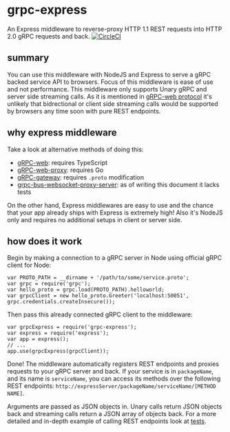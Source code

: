 # grpc-express

An Express middleware to reverse-proxy HTTP 1.1 REST requests into HTTP 2.0 gRPC
requests and back. [![CircleCI](https://circleci.com/gh/sepehr-laal/grpc-express.svg?style=svg)](https://circleci.com/gh/sepehr-laal/grpc-express)

## summary

You can use this middleware with NodeJS and Express to serve a gRPC backed service API to browsers.
Focus of this middleware is ease of use and not performance. This middleware only supports Unary gRPC and server side streaming calls. As it is mentioned in [gRPC-web protocol](https://github.com/grpc/grpc/blob/master/doc/PROTOCOL-WEB.md) it's unlikely that bidrectional or client side streaming calls would be supported by browsers any time soon with pure REST endpoints.

## why express middleware

Take a look at alternative methods of doing this:

* [gRPC-web](https://github.com/improbable-eng/grpc-web): requires TypeScript
* [gRPC-web-proxy](https://github.com/improbable-eng/grpc-web/tree/master/go/grpcwebproxy): requires Go
* [gRPC-gateway](https://github.com/grpc-ecosystem/grpc-gateway): requires `.proto` modification
* [grpc-bus-websocket-proxy-server](https://github.com/gabrielgrant/grpc-bus-websocket-proxy-server): as of writing this document it lacks tests

On the other hand, Express middlewares are easy to use and the chance that your app already ships with Express is extremely high! Also it's NodeJS only and requires no additional setups in client or server side.

## how does it work

Begin by making a connection to a gRPC server in Node using official gRPC client for Node:

```JS
var PROTO_PATH = __dirname + '/path/to/some/service.proto';
var grpc = require('grpc');
var hello_proto = grpc.load(PROTO_PATH).helloworld;
var grpcClient = new hello_proto.Greeter('localhost:50051', grpc.credentials.createInsecure());
```

Then pass this already connected gRPC client to the middleware:

```JS
var grpcExpress = require('grpc-express');
var express = require('express');
var app = express();
// ...
app.use(grpcExpress(grpcClient));
```

Done! The middleware automatically registers REST endpoints and proxies requests to your gRPC server and back. If your service is in `packageName`, and its name is `serviceName`, you can access its methods over the following REST endpoints: `http://expressServer/packageName/serviceName/[METHOD NAME]`.

Arguments are passed as JSON objects in. Unary calls return JSON objects back and streaming calls return a JSON array of objects back. For a more detailed and in-depth example of calling REST endpoints look at [tests](test/middleware.test.js).
